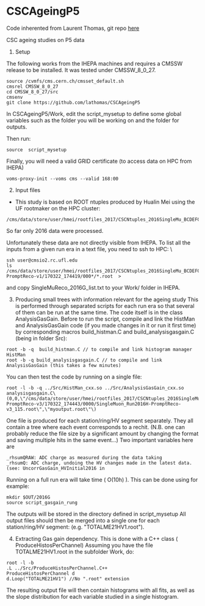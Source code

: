 # CSCAgeingP5

Code inherented from Laurent Thomas, git repo [here](https://github.com/lathomas/CSCAgeingP5)

CSC ageing studies on P5 data

1. Setup 

The following works from the IHEPA machines and requires a CMSSW release to be installed.
It was tested under CMSSW_8_0_27.
 
 ```
source /cvmfs/cms.cern.ch/cmsset_default.sh
cmsrel CMSSW_8_0_27 
cd CMSSW_8_0_27/src
cmsenv 
git clone https://github.com/lathomas/CSCAgeingP5  
```

In CSCAgeingP5/Work, edit the script_mysetup to define some global variables such as the folder you will be working on and the folder for outputs. 

Then run: 

```
source  script_mysetup
```

Finally, you will need a valid GRID certificate (to access data on HPC from IHEPA)

```
voms-proxy-init --voms cms --valid 168:00 
```

2. Input files 
- This study is based on ROOT ntuples produced by Hualin Mei using the UF rootmaker on the HPC cluster:

```
/cms/data/store/user/hmei/rootfiles_2017/CSCNtuples_2016SingleMu_BCDEFGH_promptReco/SingleMuon/
```

So far only 2016 data were processed. 

Unfortunately these data are not directly visible from IHEPA.
To list all the inputs from a given run era 	  in a text file, you need to ssh to HPC: \

```
ssh user@cmsio2.rc.ufl.edu
ls /cms/data/store/user/hmei/rootfiles_2017/CSCNtuples_2016SingleMu_BCDEFGH_promptReco/SingleMuon/crab_SingleMuon_Run2016G-PromptReco-v1/170322_174419/000*/*.root  >  
```

and copy SingleMuReco_2016G_list.txt to your Work/ folder in IHEPA. 


3. Producing small trees with information relevant for the ageing study 
This is performed through separated scripts for each run era so that several of them can be run at the same time. 
The code itself is in the class AnalysisGasGain. 
Before to run the script, compile and link the HistMan and AnalysisGasGain code (if you made changes in it or run it first time) by corresponding macros build_histman.C and build_analysisgasgain.C (being in folder Src):

```
root -b -q  build_histman.C // to compile and link histogram manager HistMan
root -b -q build_analysisgasgain.C // to compile and link AnalysisGasGain (this takes a few minutes)
```

You can then test the code by running on a single file: 

```
root -l -b -q ../Src/HistMan_cxx.so ../Src/AnalysisGasGain_cxx.so analysisgasgain.C\(0,0,\"/cms/data/store/user/hmei/rootfiles_2017/CSCNtuples_2016SingleMu_BCDEFGH_promptReco/SingleMuon/crab_SingleMuon_Run2016H-PromptReco-v3/170322_174443/0000/SingleMuon_Run2016H-PromptReco-v3_115.root\",\"myoutput.root\"\) 
```

One file is produced for each station/ring/HV segment separately. They all contain a tree where each event corresponds to a rechit. 
(N.B. one can probably reduce the file size by a significant amount by changing the format and saving multiple hits in the same event...)
Two important variables here are 

```
_rhsumQRAW: ADC charge as measured during the data taking
_rhsumQ: ADC charge, undoing the HV changes made in the latest data. (see: UncorrGasGain_HVInitial2016 in 
```

Running on a full run era will take time ( O(10h) ). 
This can be done using for example: 

```
mkdir $OUT/2016G
source script_gasgain_rung
```

The outputs will be stored in the directory defined in script_mysetup 
All output files should then be merged into a single one for each station/ring/HV segment: (e.g. "TOTALME21HV1.root"). 

4. Extracting Gas gain dependency. 
This is done with a C++ class ( ProduceHistosPerChannel) 
Assuming you have the file TOTALME21HV1.root in the subfolder Work, do: 

```
root -l -b 
.L ../Src/ProduceHistosPerChannel.C++
ProduceHistosPerChannel d
d.Loop("TOTALME21HV1") //No ".root" extension 
```

The resulting output file will then contain histograms with all fits, as well as the slope distribution for each variable studied in a single histogram. 

